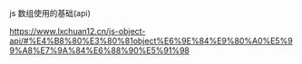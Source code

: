 js 数组使用的基础(api)

https://www.lxchuan12.cn/js-object-api/#%E4%B8%80%E3%80%81object%E6%9E%84%E9%80%A0%E5%99%A8%E7%9A%84%E6%88%90%E5%91%98